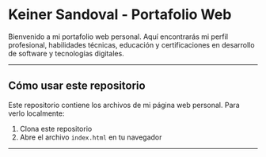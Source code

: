 # Keiner Sandoval - Portafolio Web

Bienvenido a mi portafolio web personal. Aquí encontrarás mi perfil profesional, habilidades técnicas, educación y certificaciones en desarrollo de software y tecnologías digitales.

---


## Cómo usar este repositorio

Este repositorio contiene los archivos de mi página web personal. Para verlo localmente:  
1. Clona este repositorio  
2. Abre el archivo `index.html` en tu navegador

---
